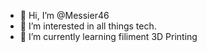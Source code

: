- 👋 Hi, I’m @Messier46
- 👀 I’m interested in all things tech.
- 🌱 I’m currently learning filiment 3D Printing
<!---
Messier46/Messier46 is a ✨ special ✨ repository because its `README.md` (this file) appears on your GitHub profile.
You can click the Preview link to take a look at your changes.
--->
